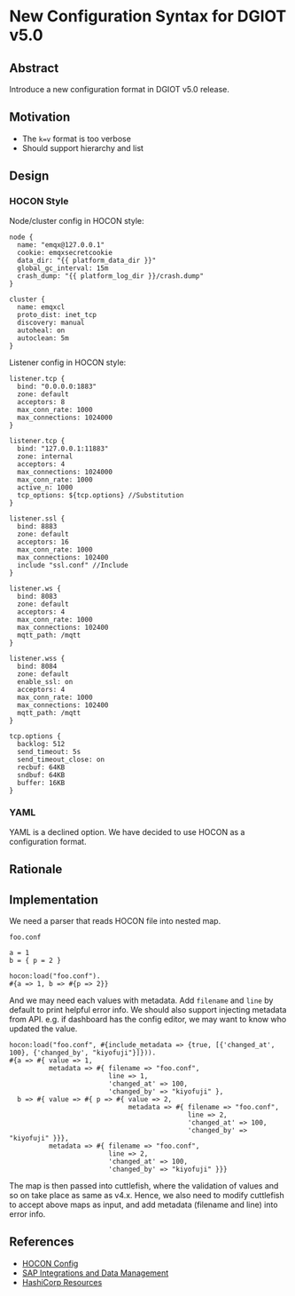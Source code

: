 # New Configuration Syntax for DGIOT v5.0

## Abstract

Introduce a new configuration format in DGIOT v5.0 release.

## Motivation

- The `k=v` format is too verbose
- Should support hierarchy and list

## Design

### HOCON Style

Node/cluster config in HOCON style:

```hocon
node {
  name: "emqx@127.0.0.1"
  cookie: emqxsecretcookie
  data_dir: "{{ platform_data_dir }}"
  global_gc_interval: 15m
  crash_dump: "{{ platform_log_dir }}/crash.dump"
}

cluster {
  name: emqxcl
  proto_dist: inet_tcp
  discovery: manual
  autoheal: on
  autoclean: 5m
}
```

Listener config in HOCON style:

```hocon
listener.tcp {
  bind: "0.0.0.0:1883"
  zone: default
  acceptors: 8
  max_conn_rate: 1000
  max_connections: 1024000
}

listener.tcp {
  bind: "127.0.0.1:11883"
  zone: internal
  acceptors: 4
  max_connections: 1024000
  max_conn_rate: 1000
  active_n: 1000
  tcp_options: ${tcp.options} //Substitution
}

listener.ssl {
  bind: 8883
  zone: default
  acceptors: 16
  max_conn_rate: 1000
  max_connections: 102400
  include "ssl.conf" //Include
}

listener.ws {
  bind: 8083
  zone: default
  acceptors: 4
  max_conn_rate: 1000
  max_connections: 102400
  mqtt_path: /mqtt
}

listener.wss {
  bind: 8084
  zone: default
  enable_ssl: on
  acceptors: 4
  max_conn_rate: 1000
  max_connections: 102400
  mqtt_path: /mqtt
}

tcp.options {
  backlog: 512
  send_timeout: 5s
  send_timeout_close: on
  recbuf: 64KB
  sndbuf: 64KB
  buffer: 16KB
}
```

### YAML

YAML is a declined option. We have decided to use HOCON as a configuration format.

## Rationale

## Implementation

We need a parser that reads HOCON file into nested map.

`foo.conf`
```
a = 1
b = { p = 2 }
```

```
hocon:load("foo.conf").
#{a => 1, b => #{p => 2}}
```

And we may need each values with metadata. 
Add `filename` and `line` by default to print helpful error info.
We should also support injecting metadata from API.
e.g. if dashboard has the config editor, we may want to know who updated the value.

```
hocon:load("foo.conf", #{include_metadata => {true, [{'changed_at', 100}, {'changed_by', "kiyofuji"}]})).
#{a => #{ value => 1, 
          metadata => #{ filename => "foo.conf", 
                         line => 1, 
                         'changed_at' => 100, 
                         'changed_by' => "kiyofuji" },
  b => #{ value => #{ p => #{ value => 2,
                              metadata => #{ filename => "foo.conf", 
                                             line => 2, 
                                             'changed_at' => 100, 
                                             'changed_by' => "kiyofuji" }}}, 
          metadata => #{ filename => "foo.conf", 
                         line => 2, 
                         'changed_at' => 100, 
                         'changed_by' => "kiyofuji" }}}
```

The map is then passed into cuttlefish, 
where the validation of values and so on take place as same as v4.x.
Hence, we also need to modify cuttlefish to accept above maps as input,
and add metadata (filename and line) into error info.

## References

- [HOCON Config](https://github.com/lightbend/config)
- [SAP Integrations and Data Management](https://help.sap.com/viewer/50c996852b32456c96d3161a95544cdb/1905/en-US/25550740941d434b8c003347601af0ac.html)
- [HashiCorp Resources](https://www.terraform.io/docs/configuration/syntax.html)

